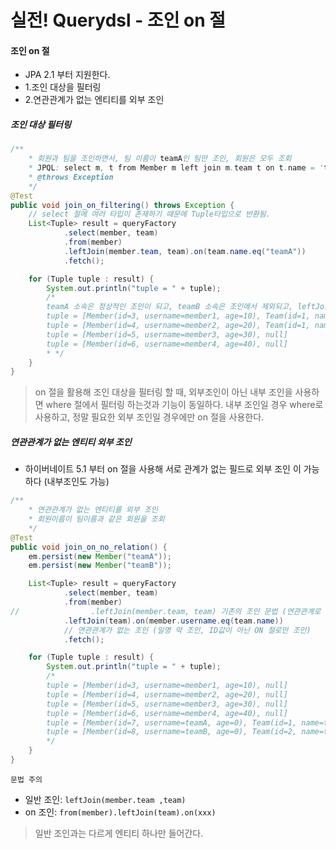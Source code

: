 # 실전! Querydsl - 조인 on 절

#### 조인 on 절
- JPA 2.1 부터 지원한다.
- 1.조인 대상을 필터링
- 2.연관관계가 없는 엔티티를 외부 조인

##### 조인 대상 필터링

```java
/**
    * 회원과 팀을 조인하면서, 팀 이름이 teamA인 팀만 조인, 회원은 모두 조회
    * JPQL: select m, t from Member m left join m.team t on t.name = 'teamA'
    * @throws Exception
    */
@Test
public void join_on_filtering() throws Exception {
    // select 절에 여러 타입이 존재하기 때문에 Tuple타입으로 반환됨.
    List<Tuple> result = queryFactory
            .select(member, team)
            .from(member)
            .leftJoin(member.team, team).on(team.name.eq("teamA"))
            .fetch();

    for (Tuple tuple : result) {
        System.out.println("tuple = " + tuple);
        /*
        teamA 소속은 정상적인 조인이 되고, teamB 소속은 조인에서 제외되고, leftJoin이기 때문에 멤버는 모두 조회
        tuple = [Member(id=3, username=member1, age=10), Team(id=1, name=teamA)]
        tuple = [Member(id=4, username=member2, age=20), Team(id=1, name=teamA)]
        tuple = [Member(id=5, username=member3, age=30), null]
        tuple = [Member(id=6, username=member4, age=40), null]
        * */
    }
}
```

> on 절을 활용해 조인 대상을 필터링 할 때, 외부조인이 아닌 내부 조인을 사용하면 where 절에서 필터링 하는것과 기능이 동일하다. 내부 조인일 경우 where로 사용하고, 정말 필요한 외부 조인일 경우에만 on 절을 사용한다.

##### 연관관계가 없는 엔티티 외부 조인
- 하이버네이트 5.1 부터 on 절을 사용해 서로 관계가 없는 필드로 외부 조인 이 가능하다 (내부조인도 가능)

```java
/**
    * 연관관계가 없는 엔티티를 외부 조인
    * 회원이름이 팀이름과 같은 회원을 조회
    */
@Test
public void join_on_no_relation() {
    em.persist(new Member("teamA"));
    em.persist(new Member("teamB"));

    List<Tuple> result = queryFactory
            .select(member, team)
            .from(member)
//                .leftJoin(member.team, team) 기존의 조인 문법 (연관관계로 조인을 하면 ID값으로 조인을 함)
            .leftJoin(team).on(member.username.eq(team.name))
            // 연관관계가 없는 조인 (일명 막 조인, ID값이 아닌 ON 절로만 조인)
            .fetch();

    for (Tuple tuple : result) {
        System.out.println("tuple = " + tuple);
        /*
        tuple = [Member(id=3, username=member1, age=10), null]
        tuple = [Member(id=4, username=member2, age=20), null]
        tuple = [Member(id=5, username=member3, age=30), null]
        tuple = [Member(id=6, username=member4, age=40), null]
        tuple = [Member(id=7, username=teamA, age=0), Team(id=1, name=teamA)]
        tuple = [Member(id=8, username=teamB, age=0), Team(id=2, name=teamB)]
        */
    }
}
```

`문법 주의`
- 일반 조인: `leftJoin(member.team ,team)`
- on 조인: `from(member).leftJoin(team).on(xxx)`

> 일반 조인과는 다르게 엔티티 하나만 들어간다.
